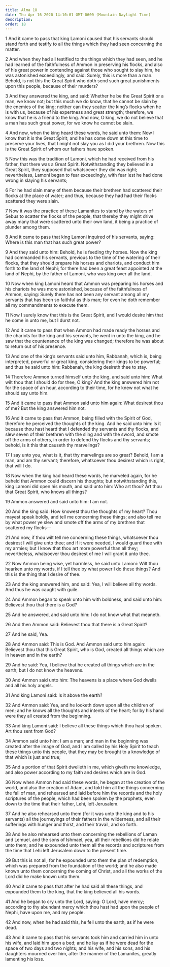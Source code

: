```yaml
---
title: Alma 18
date: Thu Apr 16 2020 14:10:01 GMT-0600 (Mountain Daylight Time)
description: 
order: 18
---
```


<p>
  1 And it came to pass that king Lamoni caused that his servants should stand
  forth and testify to all the things which they had seen concerning the matter.
</p>
<p>
  2 And when they had all testified to the things which they had seen, and he
  had learned of the faithfulness of Ammon in preserving his flocks, and also of
  his great power in contending against those who sought to slay him, he was
  astonished exceedingly, and said: Surely, this is more than a man. Behold, is
  not this the Great Spirit who doth send such great punishments upon this
  people, because of their murders?
</p>
<p>
  3 And they answered the king, and said: Whether he be the Great Spirit or a
  man, we know not; but this much we do know, that he cannot be slain by the
  enemies of the king; neither can they scatter the king&#x2019;s flocks when he
  is with us, because of his expertness and great strength; therefore, we know
  that he is a friend to the king. And now, O king, we do not believe that a man
  has such great power, for we know he cannot be slain.
</p>
<p>
  4 And now, when the king heard these words, he said unto them: Now I know that
  it is the Great Spirit; and he has come down at this time to preserve your
  lives, that I might not slay you as I did your brethren. Now this is the Great
  Spirit of whom our fathers have spoken.
</p>
<p>
  5 Now this was the tradition of Lamoni, which he had received from his father,
  that there was a Great Spirit. Notwithstanding they believed in a Great
  Spirit, they supposed that whatsoever they did was right; nevertheless, Lamoni
  began to fear exceedingly, with fear lest he had done wrong in slaying his
  servants;
</p>
<p>
  6 For he had slain many of them because their brethren had scattered their
  flocks at the place of water; and thus, because they had had their flocks
  scattered they were slain.
</p>
<p>
  7 Now it was the practice of these Lamanites to stand by the waters of Sebus
  to scatter the flocks of the people, that thereby they might drive away many
  that were scattered unto their own land, it being a practice of plunder among
  them.
</p>
<p>
  8 And it came to pass that king Lamoni inquired of his servants, saying: Where
  is this man that has such great power?
</p>
<p>
  9 And they said unto him: Behold, he is feeding thy horses. Now the king had
  commanded his servants, previous to the time of the watering of their flocks,
  that they should prepare his horses and chariots, and conduct him forth to the
  land of Nephi; for there had been a great feast appointed at the land of
  Nephi, by the father of Lamoni, who was king over all the land.
</p>
<p>
  10 Now when king Lamoni heard that Ammon was preparing his horses and his
  chariots he was more astonished, because of the faithfulness of Ammon, saying:
  Surely there has not been any servant among all my servants that has been so
  faithful as this man; for even he doth remember all my commandments to execute
  them.
</p>
<p>
  11 Now I surely know that this is the Great Spirit, and I would desire him
  that he come in unto me, but I durst not.
</p>
<p>
  12 And it came to pass that when Ammon had made ready the horses and the
  chariots for the king and his servants, he went in unto the king, and he saw
  that the countenance of the king was changed; therefore he was about to return
  out of his presence.
</p>
<p>
  13 And one of the king&#x2019;s servants said unto him, Rabbanah, which is,
  being interpreted, powerful or great king, considering their kings to be
  powerful; and thus he said unto him: Rabbanah, the king desireth thee to stay.
</p>
<p>
  14 Therefore Ammon turned himself unto the king, and said unto him: What wilt
  thou that I should do for thee, O king? And the king answered him not for the
  space of an hour, according to their time, for he knew not what he should say
  unto him.
</p>
<p>
  15 And it came to pass that Ammon said unto him again: What desirest thou of
  me? But the king answered him not.
</p>
<p>
  16 And it came to pass that Ammon, being filled with the Spirit of God,
  therefore he perceived the thoughts of the king. And he said unto him: Is it
  because thou hast heard that I defended thy servants and thy flocks, and slew
  seven of their brethren with the sling and with the sword, and smote off the
  arms of others, in order to defend thy flocks and thy servants; behold, is it
  this that causeth thy marvelings?
</p>
<p>
  17 I say unto you, what is it, that thy marvelings are so great? Behold, I am
  a man, and am thy servant; therefore, whatsoever thou desirest which is right,
  that will I do.
</p>
<p>
  18 Now when the king had heard these words, he marveled again, for he beheld
  that Ammon could discern his thoughts; but notwithstanding this, king Lamoni
  did open his mouth, and said unto him: Who art thou? Art thou that Great
  Spirit, who knows all things?
</p>
<p>19 Ammon answered and said unto him: I am not.</p>
<p>
  20 And the king said: How knowest thou the thoughts of my heart? Thou mayest
  speak boldly, and tell me concerning these things; and also tell me by what
  power ye slew and smote off the arms of my brethren that scattered my
  flocks&#x2014;
</p>
<p>
  21 And now, if thou wilt tell me concerning these things, whatsoever thou
  desirest I will give unto thee; and if it were needed, I would guard thee with
  my armies; but I know that thou art more powerful than all they; nevertheless,
  whatsoever thou desirest of me I will grant it unto thee.
</p>
<p>
  22 Now Ammon being wise, yet harmless, he said unto Lamoni: Wilt thou hearken
  unto my words, if I tell thee by what power I do these things? And this is the
  thing that I desire of thee.
</p>
<p>
  23 And the king answered him, and said: Yea, I will believe all thy words. And
  thus he was caught with guile.
</p>
<p>
  24 And Ammon began to speak unto him with boldness, and said unto him:
  Believest thou that there is a God?
</p>
<p>25 And he answered, and said unto him: I do not know what that meaneth.</p>
<p>26 And then Ammon said: Believest thou that there is a Great Spirit?</p>
<p>27 And he said, Yea.</p>
<p>
  28 And Ammon said: This is God. And Ammon said unto him again: Believest thou
  that this Great Spirit, who is God, created all things which are in heaven and
  in the earth?
</p>
<p>
  29 And he said: Yea, I believe that he created all things which are in the
  earth; but I do not know the heavens.
</p>
<p>
  30 And Ammon said unto him: The heavens is a place where God dwells and all
  his holy angels.
</p>
<p>31 And king Lamoni said: Is it above the earth?</p>
<p>
  32 And Ammon said: Yea, and he looketh down upon all the children of men; and
  he knows all the thoughts and intents of the heart; for by his hand were they
  all created from the beginning.
</p>
<p>
  33 And king Lamoni said: I believe all these things which thou hast spoken.
  Art thou sent from God?
</p>
<p>
  34 Ammon said unto him: I am a man; and man in the beginning was created after
  the image of God, and I am called by his Holy Spirit to teach these things
  unto this people, that they may be brought to a knowledge of that which is
  just and true;
</p>
<p>
  35 And a portion of that Spirit dwelleth in me, which giveth me knowledge, and
  also power according to my faith and desires which are in God.
</p>
<p>
  36 Now when Ammon had said these words, he began at the creation of the world,
  and also the creation of Adam, and told him all the things concerning the fall
  of man, and rehearsed and laid before him the records and the holy scriptures
  of the people, which had been spoken by the prophets, even down to the time
  that their father, Lehi, left Jerusalem.
</p>
<p>
  37 And he also rehearsed unto them (for it was unto the king and to his
  servants) all the journeyings of their fathers in the wilderness, and all
  their sufferings with hunger and thirst, and their travail, and so forth.
</p>
<p>
  38 And he also rehearsed unto them concerning the rebellions of Laman and
  Lemuel, and the sons of Ishmael, yea, all their rebellions did he relate unto
  them; and he expounded unto them all the records and scriptures from the time
  that Lehi left Jerusalem down to the present time.
</p>
<p>
  39 But this is not all; for he expounded unto them the plan of redemption,
  which was prepared from the foundation of the world; and he also made known
  unto them concerning the coming of Christ, and all the works of the Lord did
  he make known unto them.
</p>
<p>
  40 And it came to pass that after he had said all these things, and expounded
  them to the king, that the king believed all his words.
</p>
<p>
  41 And he began to cry unto the Lord, saying: O Lord, have mercy; according to
  thy abundant mercy which thou hast had upon the people of Nephi, have upon me,
  and my people.
</p>
<p>
  42 And now, when he had said this, he fell unto the earth, as if he were dead.
</p>
<p>
  43 And it came to pass that his servants took him and carried him in unto his
  wife, and laid him upon a bed; and he lay as if he were dead for the space of
  two days and two nights; and his wife, and his sons, and his daughters mourned
  over him, after the manner of the Lamanites, greatly lamenting his loss.
</p>
